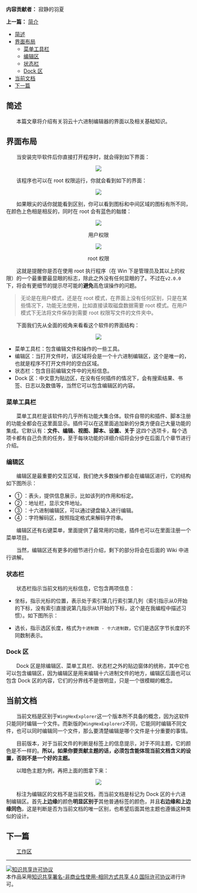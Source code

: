 **内容贡献者：** 寂静的羽夏

**上一篇：** [简介](简介)

- [简述](#简述)
- [界面布局](#界面布局)
  - [菜单工具栏](#菜单工具栏)
  - [编辑区](#编辑区)
  - [状态栏](#状态栏)
  - [Dock 区](#dock-区)
- [当前文档](#当前文档)
- [下一篇](#下一篇)

## 简述

&emsp;&emsp;本篇文章将介绍有关羽云十六进制编辑器的界面以及相关基础知识。

## 界面布局

&emsp;&emsp;当安装完毕软件后你直接打开程序时，就会得到如下界面：

<p align="center">
<img src="images/1-1.png">
</p>

&emsp;&emsp;该程序也可以在 root 权限运行，你就会看到如下的界面：

<p align="center">
<img src="images/1-2.png">
</p>

&emsp;&emsp;如果眼尖的话你就能看到区别，你可以看到图标和中间区域的图标有所不同，在颜色上色相是相反的，同时在 root 会有蓝色的骷髅：

<p align="center">
<img src="images/1-3.png">
<p align="center">用户权限</p>
</p>

<p align="center">
<img src="images/1-4.png">
<p align="center">root 权限</p>
</p>

&emsp;&emsp;这就是提醒你是否在使用 root 执行程序（在 Win 下是管理员及其以上的权限）的一个最重要最显眼的标志，除此之外没有任何显眼的了。不过在`v2.0.0`下，将会有更细节的提示尽可能的**避免**高危误操作的问题。

> 无论是在用户模式，还是在 root 模式，在界面上没有任何区别，只是在某些情况下，功能无法使用，比如直接读取磁盘数据需要 root 模式。在用户模式下无法将文件保存到需要 root 权限写文件的文件夹中。

&emsp;&emsp;下面我们先从全面的视角来看看这个软件的界面结构：

<p align="center">
<img src="images/1-5.png">
</p>

- 菜单工具栏：包含编辑文件和操作的一些工具。
- 编辑区：当打开文件时，该区域将会是一个十六进制编辑区，这个是唯一的，也就是程序不打开文件时的空白区域。
- 状态栏：包含目前编辑文件中的光标信息。
- Dock 区：中文意为贴边区，在没有任何插件的情况下，会有搜索结果、书签、日志以及数值等，当然它可以包含编辑区的内容。

### 菜单工具栏

&emsp;&emsp;菜单工具栏是该软件的几乎所有功能大集合体。软件自带的和插件、脚本注册的功能全都会在这里面显示。插件可以在这里面追加新的分类方便自己大量功能的集成。它默认有：**文件、编辑、视图、脚本、设置、关于** 这四个选项卡，每个选项卡都有自己负责的任务，至于每块功能的详细介绍将会分步在后面几个章节进行介绍。

### 编辑区

&emsp;&emsp;编辑区是最重要的交互区域，我们绝大多数操作都会在编辑区进行，它的结构如下图所示：

- ① ：表头，提供信息展示，比如该列的作用和标定。
- ② ：地址栏，显示文件地址。
- ③ ：十六进制编辑区，可以通过键盘输入进行编辑。
- ④ ：字符解码区，按照指定格式来解码字符串。

&emsp;&emsp;编辑区还有右键菜单，里面提供了最常用的功能，插件也可以在里面注册一个菜单项目。

&emsp;&emsp;当然，编辑区还有更多的细节进行介绍，剩下的部分将会在后面的 Wiki 中进行讲解。

### 状态栏

&emsp;&emsp;状态栏指示当前文档的光标信息，它包含两项信息：

- 坐标，指示光标的位置，表示处于索引第几行索引第几列（索引指示从0开始的下标，没有索引直接说第几指示从1开始的下标，这个是在我编程中描述习惯）。如下图所示：

- 选长，指示选区长度，格式为`十进制数 - 十六进制数`，它们是选区字节长度的不同数制表示。

### Dock 区

&emsp;&emsp;Dock 区是除编辑区、菜单工具栏、状态栏之外的贴边窗体的统称，其中它也可以包含编辑区，因为编辑区是用来编辑十六进制文件的地方，编辑区后面也可以包含 Dock 区的内容，它们的分界线不是很明显，只是一个很模糊的概念。

## 当前文档

&emsp;&emsp;当前文档是区别于`WingHexExplorer`这一个版本所不具备的概念，因为这软件只能同时编辑一个文件。而新版的`WingHexExplorer2`不同，它能同时编辑不同文件，也可以同时编辑同一个文件，那么要清楚编辑是哪个文件是十分重要的事情。

&emsp;&emsp;目前版本，对于当前文件的判断是标签上的信息提示，对于不同主题，它的颜色是不一样的。**所以，如果你要贡献主题的话，必须包含能体现当前文档含义的设置，否则不是一个好的主题。**

&emsp;&emsp;以暗色主题为例，再把上面的图拿下来：

<p align="center">
<img src="images/1-5.png">
</p>

&emsp;&emsp;标注为编辑区的文档不是当前文档，而当前文档是标记为 Dock 区的十六进制编辑区。首先**上边缘**的颜色**明显区别于**其他普通标签的颜色，并且**右边缘和上边缘同色**，这是判断是否为当前文档的唯一区别，也希望后面其他主题也遵循这种类似的设计。

## 下一篇

&emsp;&emsp;[工作区](工作区)

---

<a rel="license" href="http://creativecommons.org/licenses/by-nc-sa/4.0/"><img alt="知识共享许可协议" style="border-width:0" src="images/88x31.png" /></a><br />本作品采用<a rel="license" href="http://creativecommons.org/licenses/by-nc-sa/4.0/">知识共享署名-非商业性使用-相同方式共享 4.0 国际许可协议</a>进行许可。

